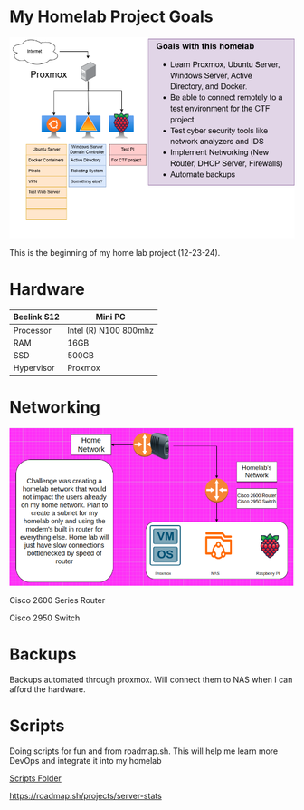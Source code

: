 # My Homelab Project Goals
![diagram](./images/homelab12-23-24.png)


This is the beginning of my home lab project (12-23-24). 
# Hardware


| Beelink S12      | Mini PC |
| ----------- | ----------- |
| Processor | Intel (R) N100 800mhz |
| RAM   | 16GB |
| SSD  | 500GB |
| Hypervisor | Proxmox |

# Networking
![first-network-diagram](./images/NetworkDiagram.png)

Cisco 2600 Series Router

Cisco 2950 Switch

# Backups

Backups automated through proxmox. Will connect them to NAS when I can afford the hardware.

# Scripts

Doing scripts for fun and from roadmap.sh. This will help me learn more DevOps and integrate it into my homelab

[Scripts Folder](./scripts/)


https://roadmap.sh/projects/server-stats
